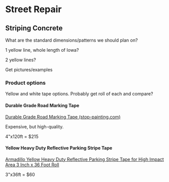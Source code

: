 # Street Repair

## Striping Concrete

What are the standard dimensions/patterns we should plan on? 

1 yellow line, whole length of Iowa? 

2 yellow lines?

Get pictures/examples

### Product options

Yellow and white tape options. Probably get roll of each and compare?

#### Durable Grade Road Marking Tape

[Durable Grade Road Marking Tape (stop-painting.com)](https://stop-painting.com/durable-grade-highway-road-tape/)

Expensive, but high-quality. 

4"x120ft = $215

#### Yellow Heavy Duty Reflective Parking Stripe Tape

[Armadillo Yellow Heavy Duty Reflective Parking Stripe Tape for High Impact Area 3 Inch x 36 Foot Roll](https://www.amazon.com/Armadillo-Yellow-Reflective-Parking-Stripe/dp/B072JR4V2N)

3"x36ft = $60
